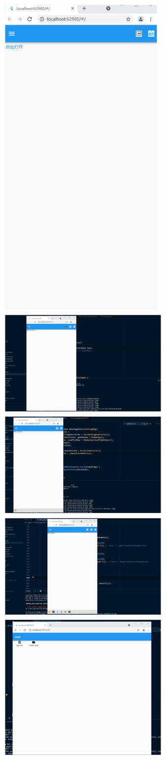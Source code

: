 <!--
 * @Descripttion: 
 * @version: 
 * @Author: xiaoshuyui
 * @email: guchengxi1994@qq.com
 * @Date: 2022-02-04 11:31:38
 * @LastEditors: xiaoshuyui
 * @LastEditTime: 2022-02-07 20:13:20
-->
![code_find_01](./code-find/code_find_01.gif)

![code_find_02](./code-find/code_find_02.gif)

![code_find_03](./code-find/code_find_03.gif)

![code_find_04](./code-find/code_find_04.gif)

![code_find_05](./code-find/code_find_05.gif)